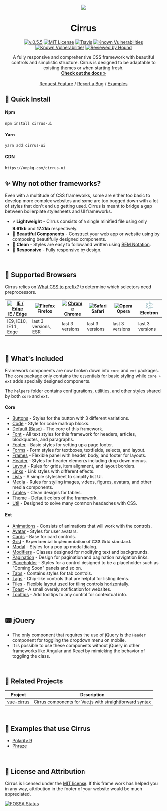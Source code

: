 <p align="center"><img src="https://github.com/Spiderpig86/Cirrus/blob/master/img/CirrusLogo.png" width="200"></p>
<h1 align="center">Cirrus</h1>

<div align="center">

  [![v.0.5.5](https://img.shields.io/badge/cirrus-0.5.5-blue.svg?style=flat-square)](https://github.com/Spiderpig86/Cirrus)
  [![MIT License](https://img.shields.io/github/license/Spiderpig86/Cirrus.svg?style=flat-square)](https://opensource.org/licenses/MIT)
  [![Travis](https://img.shields.io/travis/Spiderpig86/Cirrus.svg?style=flat-square)](https://travis-ci.org/Spiderpig86/Cirrus)
  [![Known Vulnerabilities](https://snyk.io/test/github/Spiderpig86/Cirrus/badge.svg?targetFile=package.json&style=flat-square)](https://snyk.io/test/github/Spiderpig86/Cirrus?targetFile=package.json)
  [![Known Vulnerabilities](https://img.shields.io/npm/dm/cirrus-ui.svg?style=flat-square)](https://www.npmjs.com/package/cirrus-ui)
  [![Reviewed by Hound](https://img.shields.io/badge/Reviewed_by-Hound-8E64B0.svg)](https://houndci.com)

</div>

<p align="center">
A fully responsive and comprehensive CSS framework with beautiful controls and simplistic structure. Cirrus is designed to be adaptable to existing themes or when starting fresh.
<br />
<a href="https://spiderpig86.github.io/Cirrus"><strong>Check out the docs »</strong></a>
<br />
<br />
<a href="https://github.com/Spiderpig86/Cirrus/issues" target="_blank">Request Feature</a>
/
<a href="https://github.com/Spiderpig86/Cirrus/issues" target="_blank">Report a Bug</a>
/
<a href="https://spiderpig86.github.io/Cirrus/docs/examples/" target="_blank">Examples</a>
</p>

## :hammer: Quick Install

#### Npm
```sh
npm install cirrus-ui
```

#### Yarn

```sh
yarn add cirrus-ui
```

#### CDN

```html
https://unpkg.com/cirrus-ui
```

## :sparkles: Why not other frameworks?
Even with a multitude of CSS frameworks, some are either too basic to develop more complex websites and some are too bogged down with a lot of styles that don't end up getting used. Cirrus is meant to bridge a gap between boilerplate stylesheets and UI frameworks.

* :zap: **Lightweight** - Cirrus consists of a single minified file using only **9.61kb** and **17.2kb** respectively.
* :gift: **Beautiful Components** - Construct your web app or website using by composing beautifully designed components.
* :gem: **Clean** - Styles are easy to follow and written using [BEM Notation](http://getbem.com/introduction/).
* :iphone: **Responsive** - Fully responsive by design.
<br />

## :dart: Supported Browsers
Cirrus relies on [What CSS to prefix?](http://shouldiprefix.com/) to determine which selectors need preprocessors.

| [<img src="https://raw.githubusercontent.com/alrra/browser-logos/master/src/edge/edge_48x48.png" alt="IE / Edge" width="24px" height="24px" />](http://godban.github.io/browsers-support-badges/)</br>IE / Edge | [<img src="https://raw.githubusercontent.com/alrra/browser-logos/master/src/firefox/firefox_48x48.png" alt="Firefox" width="24px" height="24px" />](http://godban.github.io/browsers-support-badges/)</br>Firefox | [<img src="https://raw.githubusercontent.com/alrra/browser-logos/master/src/chrome/chrome_48x48.png" alt="Chrome" width="24px" height="24px" />](http://godban.github.io/browsers-support-badges/)</br>Chrome | [<img src="https://raw.githubusercontent.com/alrra/browser-logos/master/src/safari/safari_48x48.png" alt="Safari" width="24px" height="24px" />](http://godban.github.io/browsers-support-badges/)</br>Safari | [<img src="https://raw.githubusercontent.com/alrra/browser-logos/master/src/opera/opera_48x48.png" alt="Opera" width="24px" height="24px" />](http://godban.github.io/browsers-support-badges/)</br>Opera | [<img src="https://raw.githubusercontent.com/alrra/browser-logos/master/src/electron/electron_48x48.png" alt="Electron" width="24px" height="24px" />](http://godban.github.io/browsers-support-badges/)</br>Electron |
| --- | --- | --- | --- | --- | --- |
| IE9, IE10, IE11, Edge | last 3 versions, ESR | last 3 versions | last 3 versions | last 3 versions | last 3 versions |
<br />

## :crystal_ball: What's Included
Framework components are now broken down into `core` and `ext` packages. The `core` package only contains the essentials for basic styling while `core + ext` adds specially designed components.

The `helpers` folder contains configurations, utilities, and other styles shared by both `core` and `ext`.

#### Core
* [Buttons](https://github.com/Spiderpig86/Cirrus/blob/master/src/core/button.scss "Buttons") - Styles for the button with 3 different variations.
* [Code](https://github.com/Spiderpig86/Cirrus/blob/master/src/core/code.scss "Code") - Style for code markup blocks.
* [Default (Base)](https://github.com/Spiderpig86/Cirrus/blob/master/src/core/default.scss "Default") - The core of this framework.
* [Font](https://github.com/Spiderpig86/Cirrus/blob/master/src/core/font.scss "Font") - All text styles for this framework for headers, articles, blockquotes, and paragraphs.
* [Footer](https://github.com/Spiderpig86/Cirrus/blob/master/src/core/footer.scss "Footer") - Basic styles for setting up a page footer.
* [Forms](https://github.com/Spiderpig86/Cirrus/blob/master/src/core/forms.scss "Forms") - Form styles for textboxes, textfields, selects, and layout.
* [Frames](https://github.com/Spiderpig86/Cirrus/blob/master/src/core/frames.scss "Frames") - Flexible panel with header, body, and footer for layouts.
* [Header](https://github.com/Spiderpig86/Cirrus/blob/master/src/core/header.scss "Header") - Styles for header elements including drop down menus.
* [Layout](https://github.com/Spiderpig86/Cirrus/blob/master/src/core/layout.scss "Layout") - Rules for grids, item alignment, and layout borders.
* [Links](https://github.com/Spiderpig86/Cirrus/blob/master/src/core/links.scss "Links") - Link styles with different effects.
* [Lists](https://github.com/Spiderpig86/Cirrus/blob/master/src/core/lists.scss "Lists") - A simple stylesheet to simplify list UI.
* [Media](https://github.com/Spiderpig86/Cirrus/blob/master/src/core/media.scss "Media") - Rules for styling images, videos, figures, avatars, and other media components.
* [Tables](https://github.com/Spiderpig86/Cirrus/blob/master/src/core/table.scss "Tables") - Clean designs for tables.
* [Theme](https://github.com/Spiderpig86/Cirrus/blob/master/src/core/theme.scss "Theme") - Default colors of the framework.
* [Util](https://github.com/Spiderpig86/Cirrus/blob/master/src/core/util.scss "Utils") - Designed to solve many common headaches with CSS.

#### Ext
* [Animations](https://github.com/Spiderpig86/Cirrus/blob/master/src/ext/animations.scss "Animations") - Consists of animations that will work with the controls.
* [Avatar](https://github.com/Spiderpig86/Cirrus/blob/master/src/ext/avatar.scss "Avatar") - Styles for user avatars.
* [Cards](https://github.com/Spiderpig86/Cirrus/blob/master/src/ext/card.scss "Cards") - Base for card controls.
* [Grid](https://github.com/Spiderpig86/Cirrus/blob/master/src/ext/card.scss "Grid") - Experimental implementation of CSS Grid standard.
* [Modal](https://github.com/Spiderpig86/Cirrus/blob/master/src/core/modal.scss "Modal") - Styles for a pop up modal dialog.
* [Modifiers](https://github.com/Spiderpig86/Cirrus/blob/master/src/ext/modifiers.scss "Modifiers") - Classes designed for modifying text and backgrounds.
* [Pagination](https://github.com/Spiderpig86/Cirrus/blob/master/src/ext/pagination.scss "Pagination") - Design for pagination and pagination navigation links.
* [Placeholder](https://github.com/Spiderpig86/Cirrus/blob/master/src/ext/placeholder.scss "Placeholder") - Styles for a control designed to be a placeholder such as "Coming Soon" panels and so on.
* [Tabs](https://github.com/Spiderpig86/Cirrus/blob/master/src/ext/tabs.scss "Tabs") - Contains styles for tab controls.
* [Tags](https://github.com/Spiderpig86/Cirrus/blob/master/src/ext/tags.scss "Tags") - Chip-like controls that are helpful for listing items.
* [Tiles](https://github.com/Spiderpig86/Cirrus/blob/master/src/ext/tiles.scss "Tiles") - Flexible layout used for tiling controls horizontally.
* [Toast](https://github.com/Spiderpig86/Cirrus/blob/master/src/ext/toast.scss "Toast") - A small overaly notification for websites.
* [Tooltips](https://github.com/Spiderpig86/Cirrus/blob/master/src/ext/tooltips.scss "Tooltips") - Add tooltips to any control for contextual info.
<br />

## :pager: jQuery
* The only component that requires the use of jQuery is the `Header` component for toggling the dropdown menu on mobile.
* It is possible to use these components without jQuery in other frameworks like Angular and React by mimicking the behavior of toggling the class.
<br />

## :clap: Related Projects
| Project                                                                              | Description                                                                            |
|--------------------------------------------------------------------------------------|----------------------------------------------------------------------------------------|
| [vue-cirrus](https://github.com/FlorianWoelki/vue-cirrus)   | Cirrus components for Vue.js with straightforward syntax                                             |
<br />

## :gem: Examples that use Cirrus
* [Polarity 9](http://polarity.x10.mx/browser "Polarity 9 Promo Page")
* [Phraze](https://phrazes.net "Phraze")
<br />

## :newspaper: License and Attribution
Cirrus is licensed under the [MIT license](https://github.com/Spiderpig86/Cirrus/blob/master/LICENSE "MIT License"). If this frame work has helped you in any way, attribution in the footer of your website would be much appreciated.

[![FOSSA Status](https://app.fossa.com/api/projects/git%2Bgithub.com%2FSpiderpig86%2FCirrus.svg?type=large)](https://app.fossa.com/projects/git%2Bgithub.com%2FSpiderpig86%2FCirrus?ref=badge_large)


